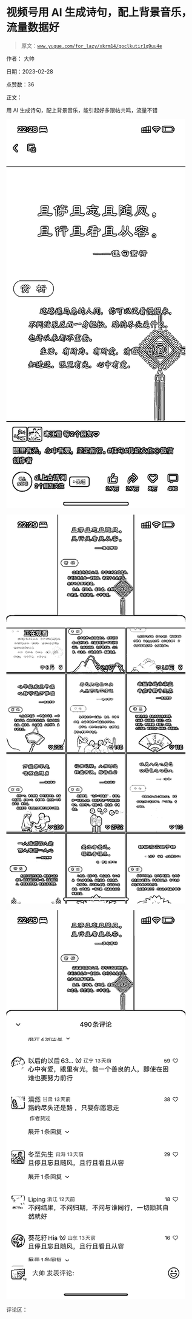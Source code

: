 # 视频号用 AI 生成诗句，配上背景音乐，流量数据好

> 原文：[`www.yuque.com/for_lazy/xkrm14/goclkutir1q9uu4e`](https://www.yuque.com/for_lazy/xkrm14/goclkutir1q9uu4e)

作者： 大帅 

日期：2023-02-28 

点赞数：36 

正文： 

用 AI 生成诗句，配上背景音乐，能引起好多跟帖共鸣，流量不错 

![](img/58ee151b35dfec72d69c375bebc11054.png)  

![](img/3953ffa731376d45d2135c489da06d76.png)  

![](img/9d6fd95c0381a251db34fd3f302918f9.png)  

评论区： 

